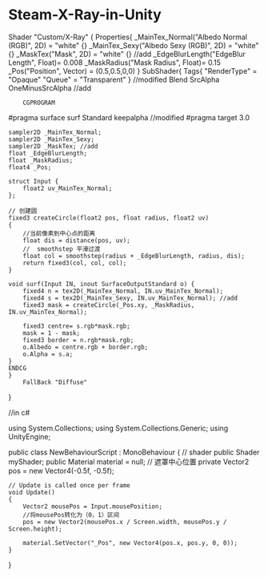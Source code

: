 # Steam-X-Ray-in-Unity

Shader "Custom/X-Ray" {
	Properties{
		_MainTex_Normal("Albedo Normal (RGB)", 2D) = "white" {}
		_MainTex_Sexy("Albedo Sexy (RGB)", 2D) = "white" {}
	    _MaskTex("Mask", 2D) = "white" {} //add
		_EdgeBlurLength("EdgeBlur Length", Float)= 0.008
		_MaskRadius("Mask Radius", Float)= 0.15
		_Pos("Position", Vector) = (0.5,0.5,0,0)
	}
		SubShader{
		Tags{ "RenderType" = "Opaque" "Queue" = "Transparent" } //modified
		Blend SrcAlpha OneMinusSrcAlpha //add

		CGPROGRAM
#pragma surface surf Standard keepalpha //modified
#pragma target 3.0

	sampler2D _MainTex_Normal;
	sampler2D _MainTex_Sexy;
	sampler2D _MaskTex; //add
	float _EdgeBlurLength;
	float _MaskRadius;
	float4 _Pos;

	struct Input {
		float2 uv_MainTex_Normal;
	};

	// 创建圆
	fixed3 createCircle(float2 pos, float radius, float2 uv) 
	{
		//当前像素到中心点的距离
		float dis = distance(pos, uv);
		//  smoothstep 平滑过渡
		float col = smoothstep(radius + _EdgeBlurLength, radius, dis);
		return fixed3(col, col, col);
	}

	void surf(Input IN, inout SurfaceOutputStandard o) {
		fixed4 n = tex2D(_MainTex_Normal, IN.uv_MainTex_Normal);
		fixed4 s = tex2D(_MainTex_Sexy, IN.uv_MainTex_Normal); //add
		fixed3 mask = createCircle(_Pos.xy, _MaskRadius, IN.uv_MainTex_Normal);
		
		fixed3 centre= s.rgb*mask.rgb;
		mask = 1 - mask;
		fixed3 border = n.rgb*mask.rgb;
		o.Albedo = centre.rgb + border.rgb;
		o.Alpha = s.a;
	}
	ENDCG
	}
		FallBack "Diffuse"
}

//in c#

using System.Collections;
using System.Collections.Generic;
using UnityEngine;

public class NewBehaviourScript : MonoBehaviour
{ 
    // shader
    public Shader myShader;
    public Material material = null;
    // 遮罩中心位置
    private Vector2 pos = new Vector4(-0.5f, -0.5f);
 

    // Update is called once per frame
    void Update()
    {
        Vector2 mousePos = Input.mousePosition;
        //将mousePos转化为（0，1）区间
        pos = new Vector2(mousePos.x / Screen.width, mousePos.y / Screen.height);

        material.SetVector("_Pos", new Vector4(pos.x, pos.y, 0, 0));
    }
}
